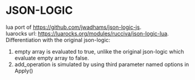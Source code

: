 # JSON-LOGIC

lua port of <https://github.com/jwadhams/json-logic-js>.  
luarocks url: <https://luarocks.org/modules/rucciva/json-logic-lua>.  
Differentiation with the original json-logic:

1. empty array is evaluated to true, unlike the original json-logic which evaluate empty array to false.
1. add_operation is simulated by using third parameter named options in Apply()